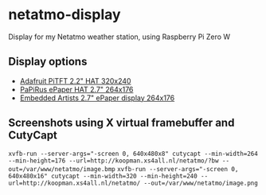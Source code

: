 # netatmo-display

Display for my Netatmo weather station, using Raspberry Pi Zero W

## Display options

- [Adafruit PiTFT 2.2" HAT 320x240](https://www.kiwi-electronics.nl/raspberry-pi/raspberry-pi-expansion-boards/raspberry-pi-displays/adafruit-pitft-2-2-inch-hat-zonder-touch)
- [PaPiRus ePaper HAT 2.7" 264x176](https://www.pi-supply.com/product/papirus-epaper-eink-screen-hat-for-raspberry-pi/)
- [Embedded Artists 2.7" ePaper display 264x176](https://www.embeddedartists.com/products/displays/lcd_27_epaper.php)

## Screenshots using X virtual framebuffer and CutyCapt

`xvfb-run --server-args="-screen 0, 640x480x8" cutycapt --min-width=264 --min-height=176 --url=http://koopman.xs4all.nl/netatmo/?bw --out=/var/www/netatmo/image.bmp`
`xvfb-run --server-args="-screen 0, 640x480x16" cutycapt --min-width=320 --min-height=240 --url=http://koopman.xs4all.nl/netatmo/ --out=/var/www/netatmo/image.png`
